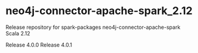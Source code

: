 # neo4j-connector-apache-spark_2.12
Release repository for spark-packages neo4j-connector-apache-spark Scala 2.12

Release 4.0.0
Release 4.0.1

